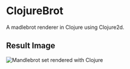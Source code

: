 # ClojureBrot
 A madlebrot renderer in Clojure using Clojure2d.
## Result Image
![Mandlebrot set rendered with Clojure](https://i.imgur.com/cJLgbqe.jpg)
